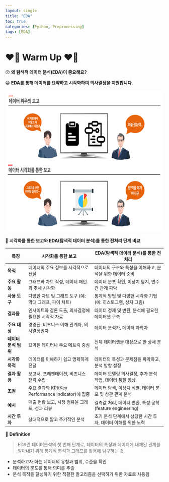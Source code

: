 ```yaml
---
layout: single
title: "EDA"
toc: true
categories: [Python, Preprocessing]
tags: [EDA]
---
```


# ❤️‍🔥 Warm Up ❤️‍🔥

😗 **왜 탐색적 데이터 분석(EDA)이 중요해요?**

😀 **EDA를 통해 데이터를 요약하고 시각화하여 의사결정을 지원합니다.**

<p align="center"><img src="https://github.com/sigirace/page-images/blob/main/kang_lectures/python_preprocessing/bogo.png?raw=true" width="600" height="450"></p>

📍 **시각화를 통한 보고와 EDA(탐색적 데이터 분석)를 통한 전처리 단계 비교**

| **특징**             | **시각화를 통한 보고**                                  | **EDA(탐색적 데이터 분석)를 통한 전처리**                     |
| -------------------- | ------------------------------------------------------- | ------------------------------------------------------------- |
| **목적**             | 데이터의 주요 정보를 시각적으로 전달                    | 데이터의 구조와 특성을 이해하고, 분석을 위한 데이터 준비      |
| **주요 활동**        | 그래프와 차트 작성, 데이터 패턴과 추세 시각화           | 데이터 분포 확인, 이상치 탐지, 변수 간 관계 파악              |
| **사용 도구**        | 다양한 차트 및 그래프 도구 (예: 막대 그래프, 파이 차트) | 통계적 방법 및 다양한 시각화 기법 (예: 히스토그램, 상자 그림) |
| **결과물**           | 인사이트와 결론 도출, 의사결정에 필요한 시각적 자료     | 데이터 정제 및 변환, 분석에 필요한 데이터셋 구축              |
| **주요 대상**        | 경영진, 비즈니스 이해 관계자, 의사결정권자              | 데이터 분석가, 데이터 과학자                                  |
| **데이터 분석 범위** | 요약된 데이터나 주요 메트릭 중심                        | 전체 데이터셋을 대상으로 한 상세 분석                         |
| **시각화 목적**      | 데이터를 이해하기 쉽고 명확하게 전달                    | 데이터의 특성과 문제점을 파악하고, 분석 방향 설정             |
| **결과 활용**        | 보고서, 프레젠테이션, 비즈니스 전략 수립                | 데이터 모델링 의사결정, 추가 분석 작업, 데이터 품질 향상      |
| **초점**             | 주요 결과와 KPI(Key Performance Indicator)에 집중       | 데이터 탐색, 이상치 식별, 데이터 분포 및 상관 관계 분석       |
| **예시**             | 매출 현황 보고, 시장 점유율 그래프, 성과 리뷰           | 결측값 처리, 데이터 변환, 특성 공학(feature engineering)      |
| **시간 투자**        | 상대적으로 짧고 주기적인 분석                           | 초기 분석 단계에서 상당한 시간 투자, 데이터 이해를 위한 노력  |

👀 **Definition**

> EDA란 데이터분석의 첫 번째 단계로, 데이터의 특징과 데이터에 내재된 관계를 알아내기 위해 통계적 분석과 그래프를 활용해 탐구하는 것

- 분석하고자 하는 데이터의 유형과 범위, 수준을 확인
- 데이터의 분포를 통해 의미를 추출
- 분석 목적을 달성하기 위한 적절한 알고리즘을 선택하기 위한 자료로 사용됨
